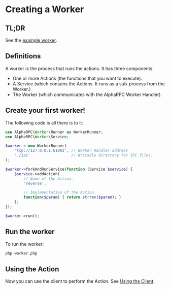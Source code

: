 # Creating a Worker

## TL;DR

See the [example worker](https://github.com/alphacomm/alpharpc/blob/master/examples/worker-reverse.php).


## Definitions

A worker is the process that runs the actions. It has three components:

* One or more Actions (the functions that you want to execute).
* A Service (which contains the Actions. It runs as a sub-process from the Worker.)
* The Worker (which communicates with the AlphaRPC Worker Handler).

## Create your first worker!

The following code is all there is to it:

```php
use AlphaRPC\Worker\Runner as WorkerRunner;
use AlphaRPC\Worker\Service;

$worker = new WorkerRunner(
    'tcp://127.0.0.1:61002', // Worker Handler address
    './ipc'                  // Writable directory for IPC files.
);

$worker->forkAndRunService(function (Service $service) {
    $service->addAction(
        // Name of the Action.
        'reverse',

        // Implementation of the Action.
        function($param) { return strrev($param); }
    );
});

$worker->run();

```

## Run the worker

To run the worker:

```bash
php worker.php
```

## Using the Action

Now you can use the client to perform the Action. See [Using the Client](use-client.md).
